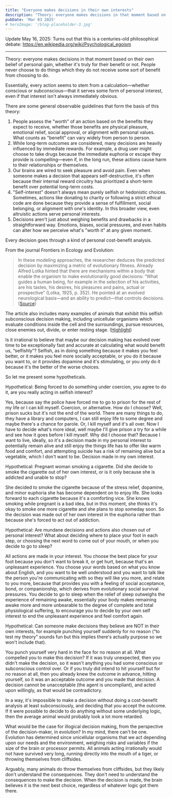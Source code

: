 ```yaml
---
title: "Everyone makes decisions in their own interests"
description: "Theory: everyone makes decisions in that moment based on their own belief of personal gain, whether it's truly for their benefit or not. People never choose to do things which they do not receive some sort of benefit from choosing to do."
pubDate: 'Mar 03 2025'
# heroImage: '/blog-placeholder-3.jpg'
---
```


Update May 16, 2025: Turns out that this is a centuries-old philosophical debate: https://en.wikipedia.org/wiki/Psychological_egoism

---

Theory: everyone makes decisions in that moment based on their own belief of personal gain, whether it's truly for their benefit or not. People never choose to do things which they do not receive some sort of benefit from choosing to do.

Essentially, every action seems to stem from a calculation—whether conscious or subconscious—that it serves some form of personal interest, even if that interest isn't always immediately obvious.

There are some general observable guidelines that form the basis of this theory:

1. People assess the "worth" of an action based on the benefits they expect to receive, whether those benefits are physical pleasure, emotional relief, social approval, or alignment with personal values. What counts as "benefit" can vary widely from person to person.
2. While long-term outcomes are considered, many decisions are heavily influenced by immediate rewards. For example, a drug user might choose to take drugs because the immediate euphoria or escape they provide is compelling—even if, in the long run, these actions cause harm to their relationships or themselves.
3. Our brains are wired to seek pleasure and avoid pain. Even when someone makes a decision that appears self-destructive, it's often because their internal reward circuitry has prioritized a short-term benefit over potential long-term costs.
4. "Self-interest" doesn't always mean purely selfish or hedonistic choices. Sometimes, actions like donating to charity or following a strict ethical code are done because they provide a sense of fulfillment, social belonging, or alignment with one's identity. In this broader view, even altruistic actions serve personal interests.
5. Decisions aren't just about weighing benefits and drawbacks in a straightforward way. Emotions, biases, social pressures, and even habits can alter how we perceive what's "worth it" at any given moment.

Every decision goes through a kind of personal cost-benefit analysis.

From the journal Frontiers in Ecology and Evolution:

> In these modeling approaches, the researcher deduces the predicted decision by maximizing a metric of evolutionary fitness. Already Alfred Lotka hinted that there are mechanisms within a body that enable the organism to make evolutionarily good decisions: “What guides a human being, for example in the selection of his activities, are his tastes, his desires, his pleasures and pains, actual or prospective” (Lotka, 1925, p. 352). He pointed at an evolved neurological basis—and an ability to predict—that controls decisions. ([Source](https://www.frontiersin.org/journals/ecology-and-evolution/articles/10.3389/fevo.2019.00164/full#:~:text=In%20these%20modelingthat%20controls%20decisions.))

The article also includes many examples of animals that exhibit this selfish subconscious decision making, including unicellular organisms which evaluate conditions inside the cell and the surroundings, pursue resources, close enemies out, divide, or enter resting stage. ([Highlight](https://www.frontiersin.org/journals/ecology-and-evolution/articles/10.3389/fevo.2019.00164/full#:~:text=Even%20unicellulars%20can%20evaluate%20the%20situation%20within%20the%20cell%20and%20in%20the%20surroundings%20and%20make%20decisions%20about%20pursuing%20resources%2C%20closing%20enemies%20out%2C%20dividing%2C%20or%20entering%20a%20resting%20stage%20(V%C3%A5ge%20et%20al.%2C%202014%3B%20Lyon%2C%202015%3B%20Bi%20and%20Sourjik%2C%202018)))

Is it irrational to believe that maybe our decision making has evolved over time to be exceptionally fast and accurate at calculating what would benefit us, “selfishly”? Selfish, as in doing something because it makes you feel better, or it makes you feel more socially acceptable, or you do it because you want to, or it provides dopamine and it's stimulating, or you only do it because it's the better of the worse choices.

So let me present some hypotheticals.

Hypothetical: Being forced to do something under coercion, you agree to do it, are you really acting in selfish interest?

Yes, because say the police have forced me to go to prison for the rest of my life or I can kill myself. Coercion, or alternative. How do I choose? Well, prison sucks but it's not the end of the world. There are many things to do, they have a library and computers, I can still enjoy life to some degree and maybe there's a chance for parole. Or, I kill myself and it's all over. Now I have to decide what's more ideal, well maybe I'll give prison a try for a while and see how it goes before I kill myself. Why did I choose that? Because I want to live, ideally, so it's a decision made in my personal interest to potentially remain alive and still enjoy the things life has to offer like warm food and comfort, and attempting suicide has a risk of remaining alive but a vegetable, which I don't want to be. Decision made in my own interest.

Hypothetical: Pregnant woman smoking a cigarette. Did she decide to smoke the cigarette out of her own interest, or is it only because she is addicted and unable to stop?

She decided to smoke the cigarette because of the stress relief, dopamine, and minor euphoria she has become dependent on to enjoy life. She looks forward to each cigarette because it's a comforting vice. She knows smoking while pregnant is a bad idea, but in this moment, she thinks it's okay to smoke one more cigarette and she plans to stop someday soon. So the decision was made out of her own interest in the euphoria rather than because she's forced to act out of addiction.

Hypothetical: Are mundane decisions and actions also chosen out of personal interest? What about deciding where to place your foot in each step, or choosing the next word to come out of your mouth, or when you decide to go to sleep?

All actions are made in your interest. You choose the best place for your foot because you don't want to break it, or get hurt, because that's an unpleasant experience. You choose your words based on what you know about English, and you want to be well understood and you want to talk like the person you're communicating with so they will like you more, and relate to you more, because that provides you with a feeling of social acceptance, bond, or companionship, which derives from evolutionary social survival pressures. You decide to go to sleep when the relief of sleep outweighs the experience of remaining awake, essentially your body makes remaining awake more and more unbearable to the degree of complete and total physiological suffering, to encourage you to decide by your own self interest to end the unpleasant experience and feel comfort again.

Hypothetical: Can someone make decisions they believe are NOT in their own interests, for example punching yourself suddenly for no reason (“to test my theory” sounds fun but this implies there's actually purpose so we won't include that).

You punch yourself very hard in the face for no reason at all. What compelled you to make this decision? If it was truly unexpected, then you didn't make the decision, so it wasn't anything you had some conscious or subconscious control over. Or if you truly did intend to hit yourself but for no reason at all, then you already knew the outcome in advance, hitting yourself, so it was an acceptable outcome and you made that decision. A decision cannot be unacceptable (the agent is uncompliant), and acted upon willingly, as that would be contradictory.

In a way, it's impossible to make a decision without doing a cost-benefit analysis at least subconsciously, and deciding that you accept the outcome. If it were possible to decide to do anything without some underlying logic, then the average animal would probably look a lot more retarded.

What would be the case for illogical decision making, from the perspective of the decision-maker, in evolution? In my mind, there can't be one. Evolution has determined since unicellular organisms that we act depending upon our needs and the environment, weighing risks and variables if the size of the brain or processor permits. All animals acting irrationally would not have survived very long, running directly into the mouth of a tiger, or throwing themselves from cliffsides.

Arguably, many animals do throw themselves from cliffsides, but they likely don't understand the consequences. They don't need to understand the consequences to make the decision. When the decision is made, the brain believes it is the next best choice, regardless of whatever logic got them there.
